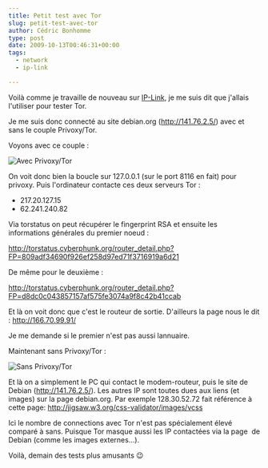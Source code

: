 ```yaml
---
title: Petit test avec Tor
slug: petit-test-avec-tor
author: Cédric Bonhomme
type: post
date: 2009-10-13T00:46:31+00:00
tags:
  - network
  - ip-link

---
```

Voilà comme je travaille de nouveau sur [IP-Link][1], je me suis dit que
j'allais l'utiliser pour tester Tor.

Je me suis donc connecté au site debian.org (http://141.76.2.5/) avec et sans
le couple Privoxy/Tor.

Voyons avec ce couple :

![Avec Privoxy/Tor](/images/blog/2014/08/avecTor.png)

On voit donc bien la boucle sur 127.0.0.1 (sur le port 8116 en fait) pour
privoxy. Puis l'ordinateur contacte ces deux serveurs Tor :

- 217.20.127.15
- 62.241.240.82

Via torstatus on peut récupérer le fingerprint RSA et ensuite les informations
générales du premier noeud :

http://torstatus.cyberphunk.org/router_detail.php?FP=809adf34690f926ef258d97ed71f3716919a6d21

De même pour le deuxième :

http://torstatus.cyberphunk.org/router_detail.php?FP=d8dc0c043857157af575fe3074a9f8c42b41ccab

Et là on voit donc que c'est le routeur de sortie. D'ailleurs la page nous le
dit : http://166.70.99.91/

Je me demande si le premier n'est pas aussi lannuaire.

Maintenant sans Privoxy/Tor :

![Sans Privoxy/Tor](/images/blog/2014/08/sansTor.png)

Et là on a simplement le PC qui contact le modem-routeur, puis le site de
Debian (http://141.76.2.5/). Les autres IP sont toutes dues aux liens
(et images) sur la page debian.org. Par exemple 128.30.52.72 fait référence à
cette page: http://jigsaw.w3.org/css-validator/images/vcss

Ici le nombre de connections avec Tor n'est pas spécialement élevé comparé à sans.
Puisque Tor masque aussi les IP contactées via la page  de Debian
(comme les images externes…).

Voilà, demain des tests plus amusants 😉

 [1]: https://git.sr.ht/~cedric/ip-link
